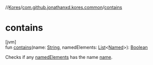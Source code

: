 //[Kores](../../index.md)/[com.github.jonathanxd.kores.common](index.md)/[contains](contains.md)

# contains

[jvm]\
fun [contains](contains.md)(name: [String](https://kotlinlang.org/api/latest/jvm/stdlib/kotlin/-string/index.html), namedElements: [List](https://kotlinlang.org/api/latest/jvm/stdlib/kotlin.collections/-list/index.html)<[Named](../com.github.jonathanxd.kores.base/-named/index.md)>): [Boolean](https://kotlinlang.org/api/latest/jvm/stdlib/kotlin/-boolean/index.html)

Checks if any [namedElements](contains.md) has the name [name](contains.md).
